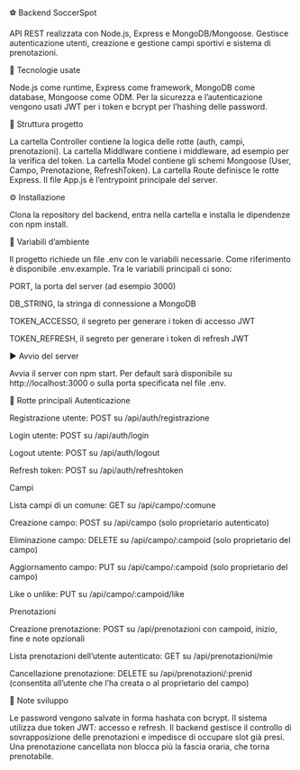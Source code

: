 ⚽ Backend SoccerSpot

API REST realizzata con Node.js, Express e MongoDB/Mongoose.
Gestisce autenticazione utenti, creazione e gestione campi sportivi e sistema di prenotazioni.

🚀 Tecnologie usate

Node.js come runtime, Express come framework, MongoDB come database, Mongoose come ODM.
Per la sicurezza e l’autenticazione vengono usati JWT per i token e bcrypt per l’hashing delle password.

📂 Struttura progetto

La cartella Controller contiene la logica delle rotte (auth, campi, prenotazioni).
La cartella Middlware contiene i middleware, ad esempio per la verifica del token.
La cartella Model contiene gli schemi Mongoose (User, Campo, Prenotazione, RefreshToken).
La cartella Route definisce le rotte Express.
Il file App.js è l’entrypoint principale del server.

⚙️ Installazione

Clona la repository del backend, entra nella cartella e installa le dipendenze con npm install.

🔑 Variabili d’ambiente

Il progetto richiede un file .env con le variabili necessarie.
Come riferimento è disponibile .env.example.
Tra le variabili principali ci sono:

PORT, la porta del server (ad esempio 3000)

DB_STRING, la stringa di connessione a MongoDB

TOKEN_ACCESSO, il segreto per generare i token di accesso JWT

TOKEN_REFRESH, il segreto per generare i token di refresh JWT

▶️ Avvio del server

Avvia il server con npm start.
Per default sarà disponibile su http://localhost:3000 o sulla porta specificata nel file .env.

📌 Rotte principali
Autenticazione

Registrazione utente: POST su /api/auth/registrazione

Login utente: POST su /api/auth/login

Logout utente: POST su /api/auth/logout

Refresh token: POST su /api/auth/refreshtoken

Campi

Lista campi di un comune: GET su /api/campo/:comune

Creazione campo: POST su /api/campo (solo proprietario autenticato)

Eliminazione campo: DELETE su /api/campo/:campoid (solo proprietario del campo)

Aggiornamento campo: PUT su /api/campo/:campoid (solo proprietario del campo)

Like o unlike: PUT su /api/campo/:campoid/like

Prenotazioni

Creazione prenotazione: POST su /api/prenotazioni con campoid, inizio, fine e note opzionali

Lista prenotazioni dell’utente autenticato: GET su /api/prenotazioni/mie

Cancellazione prenotazione: DELETE su /api/prenotazioni/:prenid (consentita all’utente che l’ha creata o al proprietario del campo)

🧪 Note sviluppo

Le password vengono salvate in forma hashata con bcrypt.
Il sistema utilizza due token JWT: accesso e refresh.
Il backend gestisce il controllo di sovrapposizione delle prenotazioni e impedisce di occupare slot già presi.
Una prenotazione cancellata non blocca più la fascia oraria, che torna prenotabile.

